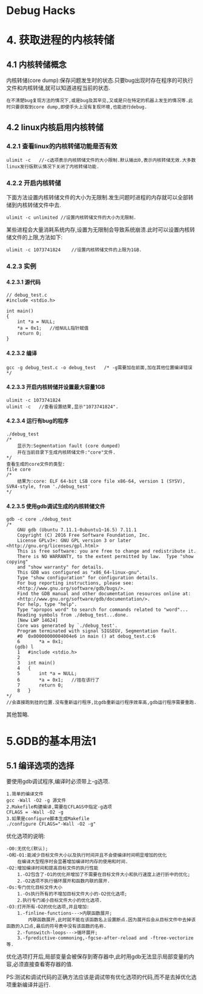 # Debug Hacks

# 4. 获取进程的内核转储

## 4.1 内核转储概念

内核转储(core dump):保存问题发生时的状态.只要bug出现时存在程序的可执行文件和内核转储,就可以知道进程当前的状态.

```
在不清楚bug复现方法的情况下,或是bug及其罕见,又或是只在特定的机器上发生的情况等.此时只要获取到core dump,即使手头上没有复现环境,也能进行debug.
```

## 4.2 linux内核启用内核转储

### 4.2.1 查看linux的内核转储功能是否有效

```
ulimit -c	//-c选项表示内核转储文件的大小限制.默认输出0,表示内核转储无效.大多数linux发行版默认情况下关闭了内核转储功能.
```

### 4.2.2 开启内核转储

下面方法设置内核转储文件的大小为无限制.发生问题时进程的内存就可以全部转储到内核转储文件中去.

```
ulimit -c unlimited	//设置内核转储文件的大小为无限制.
```

某些进程会大量消耗系统内存,设置为无限制会导致系统崩溃.此时可以设置内核转储文件的上限,方法如下:

```
ulimit -c 1073741824	//设置内核转储文件的上限为1GB.
```

### 4.2.3 实例

#### 4.2.3.1 源代码

```
// debug_test.c
#include <stdio.h>

int main()
{
	int *a = NULL;
	*a = 0x1;	//给NULL指针赋值
	return 0;
}
```

#### 4.2.3.2 编译

```
gcc -g debug_test.c -o debug_test	/* -g需要加在前面,加在其他位置编译错误 */
```

#### 4.2.3.3 开启内核转储并设置最大容量1GB

```
ulimit -c 1073741824
ulimit -c	//查看设置结果,显示"1073741824".
```

#### 4.2.3.4 运行有bug的程序

```
./debug_test
/*
	显示为:Segmentation fault (core dumped)
	并在当前目录下生成内核转储文件:"core"文件.
*/
查看生成的core文件的类型:
file core
/*
	结果为:core: ELF 64-bit LSB core file x86-64, version 1 (SYSV), SVR4-style, from './debug_test'
*/
```

#### 4.2.3.5 使用gdb调试生成的内核转储文件

```
gdb -c core ./debug_test
/*
    GNU gdb (Ubuntu 7.11.1-0ubuntu1~16.5) 7.11.1
    Copyright (C) 2016 Free Software Foundation, Inc.
    License GPLv3+: GNU GPL version 3 or later <http://gnu.org/licenses/gpl.html>
    This is free software: you are free to change and redistribute it.
    There is NO WARRANTY, to the extent permitted by law.  Type "show copying"
    and "show warranty" for details.
    This GDB was configured as "x86_64-linux-gnu".
    Type "show configuration" for configuration details.
    For bug reporting instructions, please see:
    <http://www.gnu.org/software/gdb/bugs/>.
    Find the GDB manual and other documentation resources online at:
    <http://www.gnu.org/software/gdb/documentation/>.
    For help, type "help".
    Type "apropos word" to search for commands related to "word"...
    Reading symbols from ./debug_test...done.
    [New LWP 14624]
    Core was generated by `./debug_test'.
    Program terminated with signal SIGSEGV, Segmentation fault.
    #0  0x00000000004004e6 in main () at debug_test.c:6
    6		*a = 0x1;
   (gdb) l
    1	#include <stdio.h>
    2	
    3	int main()
    4	{
    5		int *a = NULL;
    6		*a = 0x1;	//挂在该行了
    7		return 0;
    8	}
*/
//会直接跑到挂的位置.没有重新运行程序,比gdb重新运行程序效率高,gdb运行程序需要重跑.
```

其他暂略.

# 5.GDB的基本用法1

## 5.1 编译选项的选择

要使用gdb调试程序,编译时必须带上-g选项.

```
1.简单的编译文件
gcc -Wall -O2 -g 源文件
2.Makefile构建编译,需要在CFLAGS中指定-g选项
CFLAGS = -Wall -O2 -g
3.如果是configure脚本生成Makefile
./configure CFLAGS="-Wall -O2 -g"
```

优化选项的说明:

```
-O0:无优化(默认);
-O和-O1:能减少目标文件大小以及执行时间并且不会使编译时间明显增加的优化
	在编译大型程序时会显著增加编译时内存的使用和时间.
-O2:增加编译时间和提高目标文件的执行性能
	1.-O2包含了-O1的优化并增加了不需要在目标文件大小和执行速度上进行折中的优化;
	2.-O2选项不执行循环展开和函数内联的展开.
-Os:专门优化目标文件大小
	1.-Os执行所有的不增加目标文件大小的-O2优化选项;
	2.执行专门减小目标文件大小的优化选项.
-O3:打开所有-O2的优化选项,并且增加:
	1.-finline-functions--->内联函数展开;
		内联函数展开,此时就不能在该函数名上设置断点.因为展开后会从目标文件中去掉该函数的入口点,最后的符号表中没有该函数的名称.
	2.-funswitch-loops--->循环展开;
	3.-fpredictive-commoning,-fgcse-after-reload and -ftree-vectorize等.
```

优化选项打开后,局部变量会被保存到寄存器中,此时用gdb无法显示局部变量的内容,必须直接查看寄存器的值.

PS:测试和调试代码的正确方法应该是调试带有优化选项的代码,而不是去掉优化选项重新编译并运行.























